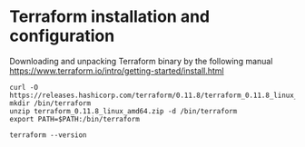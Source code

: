 # Terraform installation and configuration

Downloading and unpacking Terraform binary by the following manual https://www.terraform.io/intro/getting-started/install.html

```
curl -O https://releases.hashicorp.com/terraform/0.11.8/terraform_0.11.8_linux_amd64.zip
mkdir /bin/terraform
unzip terraform_0.11.8_linux_amd64.zip -d /bin/terraform
export PATH=$PATH:/bin/terraform

terraform --version
```
